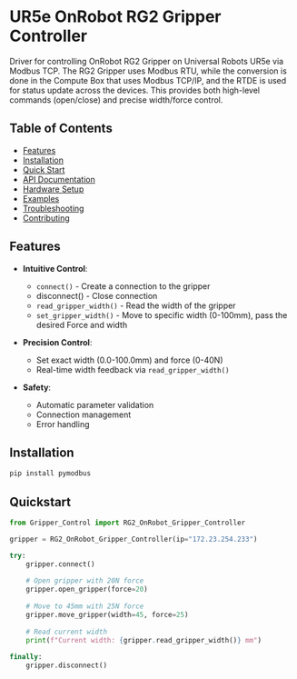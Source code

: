 # UR5e OnRobot RG2 Gripper Controller

Driver for controlling OnRobot RG2 Gripper on Universal Robots UR5e via Modbus TCP. The RG2 Gripper uses Modbus RTU, while the conversion is done in the Compute Box that uses Modbus TCP/IP, and the RTDE is used for status update across the devices. This provides both high-level commands (open/close) and precise width/force control.

## Table of Contents

- [Features](#features)
- [Installation](#installation)
- [Quick Start](#quick-start)
- [API Documentation](#api-documentation)
- [Hardware Setup](#hardware-setup)
- [Examples](#examples)
- [Troubleshooting](#troubleshooting)
- [Contributing](#contributing)

## Features

- **Intuitive Control**:

  - `connect()` - Create a connection to the gripper
  - disconnect() - Close connection
  - `read_gripper_width()` - Read the width of the gripper
  - `set_gripper_width()` - Move to specific width (0-100mm), pass the desired Force and width
- **Precision Control**:

  - Set exact width (0.0-100.0mm) and force (0-40N)
  - Real-time width feedback via `read_gripper_width()`
- **Safety**:

  - Automatic parameter validation
  - Connection management
  - Error handling

## Installation

```bash
pip install pymodbus
```

## Quickstart

```python
from Gripper_Control import RG2_OnRobot_Gripper_Controller

gripper = RG2_OnRobot_Gripper_Controller(ip="172.23.254.233")

try:
    gripper.connect()
  
    # Open gripper with 20N force
    gripper.open_gripper(force=20)  
  
    # Move to 45mm with 25N force
    gripper.move_gripper(width=45, force=25)
  
    # Read current width
    print(f"Current width: {gripper.read_gripper_width()} mm")
  
finally:
    gripper.disconnect()
```
